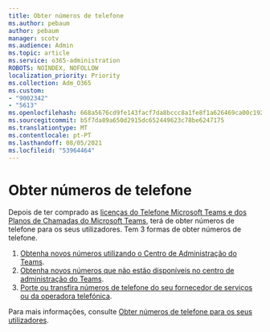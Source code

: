 ```yaml
---
title: Obter números de telefone
ms.author: pebaum
author: pebaum
manager: scotv
ms.audience: Admin
ms.topic: article
ms.service: o365-administration
ROBOTS: NOINDEX, NOFOLLOW
localization_priority: Priority
ms.collection: Adm_O365
ms.custom:
- "9002342"
- "5613"
ms.openlocfilehash: 668a5676cd9fe143facf7da8bccc8a1fe8f1a626469ca00c192853afada440ab
ms.sourcegitcommit: b5f7da89a650d2915dc652449623c78be6247175
ms.translationtype: MT
ms.contentlocale: pt-PT
ms.lasthandoff: 08/05/2021
ms.locfileid: "53964464"
---
```

# <a name="get-phone-numbers"></a>Obter números de telefone

Depois de ter comprado as [licenças do Telefone Microsoft Teams e dos Planos de Chamadas do Microsoft Teams](https://docs.microsoft.com/MicrosoftTeams/setting-up-your-phone-system#step-2-buy-and-assign-phone-system-and-calling-plan-licenses), terá de obter números de telefone para os seus utilizadores. Tem 3 formas de obter números de telefone.

1. [Obtenha novos números utilizando o Centro de Administração do Teams](https://docs.microsoft.com/MicrosoftTeams/setting-up-your-phone-system#get-new-user-phone-numbers-using-the-teams-admin-center).
2. [Obtenha novos números que não estão disponíveis no centro de administração do Teams](https://docs.microsoft.com/MicrosoftTeams/setting-up-your-phone-system#get-new-numbers-that-arent-available-in-the-teams-admin-center).
3. [Porte ou transfira números de telefone do seu fornecedor de serviços ou da operadora telefónica](https://docs.microsoft.com/MicrosoftTeams/setting-up-your-phone-system#port-or-transfer-phone-numbers-from-your-service-provider-or-phone-carrier).

Para mais informações, consulte [Obter números de telefone para os seus utilizadores](https://docs.microsoft.com/MicrosoftTeams/setting-up-your-phone-system#port-or-transfer-phone-numbers-from-your-service-provider-or-phone-carrier).
